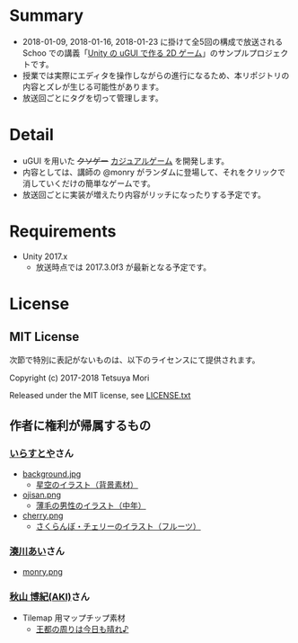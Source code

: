 # Summary

* 2018-01-09, 2018-01-16, 2018-01-23 に掛けて全5回の構成で放送される Schoo での講義「[Unity の uGUI で作る 2D ゲーム](https://schoo.jp/class/4558)」のサンプルプロジェクトです。
* 授業では実際にエディタを操作しながらの進行になるため、本リポジトリの内容とズレが生じる可能性があります。
* 放送回ごとにタグを切って管理します。

# Detail

* uGUI を用いた <del>クソゲー</del> <ins>カジュアルゲーム</ins> を開発します。
* 内容としては、講師の @monry がランダムに登場して、それをクリックで消していくだけの簡単なゲームです。
* 放送回ごとに実装が増えたり内容がリッチになったりする予定です。

# Requirements

* Unity 2017.x
  * 放送時点では 2017.3.0f3 が最新となる予定です。

# License

## MIT License

次節で特別に表記がないものは、以下のライセンスにて提供されます。

Copyright (c) 2017-2018 Tetsuya Mori

Released under the MIT license, see [LICENSE.txt](LICENSE.txt)

## 作者に権利が帰属するもの

### [いらすとや](http://www.irasutoya.com/)さん

* [background.jpg](Assets/Images/background.jpg)
  * [星空のイラスト（背景素材）](http://www.irasutoya.com/2017/08/blog-post_796.html)
* [ojisan.png](Assets/Images/ojisan.png)
  * [薄毛の男性のイラスト（中年）](http://www.irasutoya.com/2018/01/blog-post_70.html)
* [cherry.png](Assets/Images/cherry.png)
  * [さくらんぼ・チェリーのイラスト（フルーツ）](http://www.irasutoya.com/2012/11/blog-post_6.html)

### [湊川あい](https://twitter.com/llminatoll)さん

* [monry.png](Assets/Images/monry.png)

### [秋山 博紀(AKI)](http://akiroom.com/tkool/)さん

* Tilemap 用マップチップ素材
  * [王都の周りは今日も晴れ♪](http://akiroom.com/tkool/2k/map/road03_a2.html)

